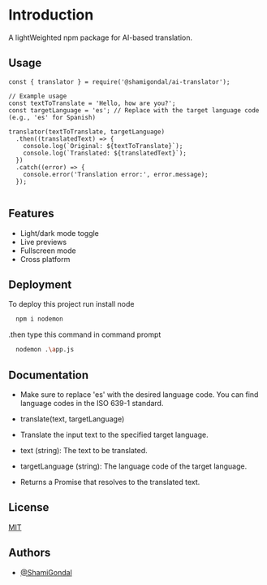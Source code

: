 


# Introduction

A lightWeighted npm package for AI-based translation.
## Usage


```node js
const { translator } = require('@shamigondal/ai-translator');

// Example usage
const textToTranslate = 'Hello, how are you?';
const targetLanguage = 'es'; // Replace with the target language code (e.g., 'es' for Spanish)

translator(textToTranslate, targetLanguage)
  .then((translatedText) => {
    console.log(`Original: ${textToTranslate}`);
    console.log(`Translated: ${translatedText}`);
  })
  .catch((error) => {
    console.error('Translation error:', error.message);
  });


```


## Features

- Light/dark mode toggle
- Live previews
- Fullscreen mode
- Cross platform


## Deployment

To deploy this project run install node

```bash
  npm i nodemon
```
.then type this command in command prompt

```bash
  nodemon .\app.js
```

## Documentation

- Make sure to replace 'es' with the desired language code. You can find language codes in the ISO 639-1 standard.
- translate(text, targetLanguage)
- Translate the input text to the specified target language.

- text (string): The text to be translated.
- targetLanguage (string): The language code of the target language.
- Returns a Promise that resolves to the translated text.


## License

[MIT](https://choosealicense.com/licenses/mit/)

## Authors

- [@ShamiGondal](https://github.com/ShamiGondal)